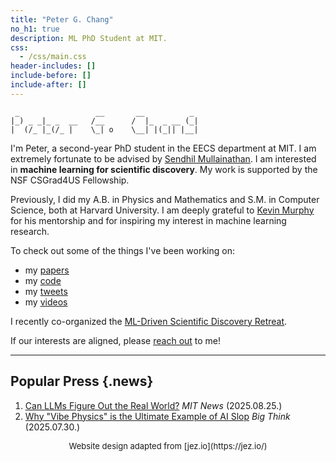 ```yaml
---
title: "Peter G. Chang"
no_h1: true
description: ML PhD Student at MIT.
css:
  - /css/main.css
header-includes: []
include-before: []
include-after: []
---
```

```{.ascii-art}
 _                 __       __          _ 
|_) _ _|_ _  __   /__      /  |_  _ __ (_|
|  (/_ |_(/_ |    \_| o    \__| |(_|| |__|

```

I'm Peter, a second-year PhD student in the EECS department at MIT. I am extremely fortunate to be advised by [Sendhil Mullainathan](https://news.mit.edu/2025/sweet-taste-new-idea-sendhil-mullainathan-0519). I am interested in **machine learning for scientific discovery**. My work is supported by the NSF CSGrad4US Fellowship.

Previously, I did my A.B. in Physics and Mathematics and S.M. in Computer Science, both at Harvard University. I am deeply grateful to [Kevin Murphy](https://www.cs.ubc.ca/~murphyk/) for his mentorship and for inspiring my interest in machine learning research.

To check out some of the things I've been working on:

- my [papers](https://scholar.google.com/citations?user=uMf2VukAAAAJ&hl=en)
- my [code](https://github.com/petergchang)
- my [tweets](https://x.com/petergchang)
- my [videos](https://www.youtube.com/channel/UCYSBM54glGczLVWIQHzHmHw)

I recently co-organized the [ML-Driven Scientific Discovery Retreat](https://sites.google.com/mit.edu/ml-driven-discovery/home).

If our interests are aligned, please [reach out](mailto:gyuyoung@mit.edu) to me!


---

<!-- ## Blog {.blog}

1. [Post 1](/posts/nfl/) (2025.06.25.)

--- -->

## Popular Press {.news}

1. [Can LLMs Figure Out the Real World?](https://news.mit.edu/2025/can-large-language-models-figure-out-real-world-0825) *MIT News* (2025.08.25.)
2. [Why "Vibe Physics" is the Ultimate Example of AI Slop](https://bigthink.com/starts-with-a-bang/vibe-physics-ai-slop/) *Big Think* (2025.07.30.)

<div style="text-align: center; font-size: small;">
Website design adapted from [jez.io](https://jez.io/)
</div>